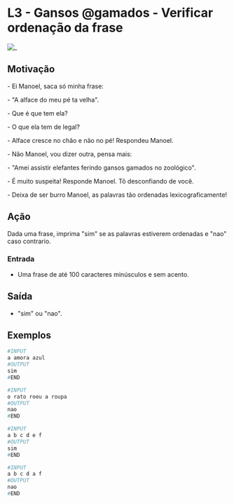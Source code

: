 # L3 - Gansos @gamados - Verificar ordenação da frase

![_](https://raw.githubusercontent.com/qxcodefup/arcade/master/base/gamados/cover.jpg)

## Motivação

\- Ei Manoel, saca só minha frase:

\- "A alface do meu pé ta velha".

\- Que é que tem ela?

\- O que ela tem de legal?

\- Alface cresce no chão e não no pé! Respondeu Manoel.

\- Não Manoel, vou dizer outra, pensa mais:

\- "Amei assistir elefantes ferindo gansos gamados no zoológico".

\- É muito suspeita! Responde Manoel. Tô desconfiando de você.

\- Deixa de ser burro Manoel, as palavras tão ordenadas lexicograficamente!

## Ação

Dada uma frase, imprima "sim" se as palavras estiverem ordenadas e "nao" caso contrario.

### Entrada

- Uma frase de até 100 caracteres minúsculos e sem acento.

## Saída

- "sim" ou "nao".

## Exemplos

``` py
#INPUT
a amora azul
#OUTPUT
sim
#END
```

```py
#INPUT
o rato roeu a roupa
#OUTPUT
nao
#END
```

```py
#INPUT
a b c d e f
#OUTPUT
sim
#END
```

```py
#INPUT
a b c d a f
#OUTPUT
nao
#END
```
